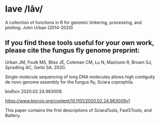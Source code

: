 # lave /lāv/
A collection of functions in R for genomic tinkering, processing, and plotting.
John Urban (2014-2020)


If you find these tools useful for your own work, please cite the fungus fly genome preprint:
-------------------------------------------
Urban JM, Foulk MS, Bliss JE, Coleman CM, Lu N, Mazloom R, Brown SJ, Spradling AC, Gerbi SA. 2020. 

Single-molecule sequencing of long DNA molecules allows high contiguity de novo genome assembly for the fungus fly, Sciara coprophila. 

bioRxiv 2020.02.24.963009.

https://www.biorxiv.org/content/10.1101/2020.02.24.963009v1

This paper contains the first descriptions of SciaraTools, Fast5Tools, and Battery.
